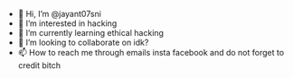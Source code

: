 - 👋 Hi, I’m @jayant07sni
- 👀 I’m interested in hacking
- 🌱 I’m currently learning ethical hacking
- 💞️ I’m looking to collaborate on idk?
- 📫 How to reach me through emails insta facebook 
and do not forget to credit bitch

<!---
jayant07sni/jayant07sni is a ✨ special ✨ repository because its `README.md` (this file) appears on your GitHub profile.
You can click the Preview link to take a look at your changes.
--->
